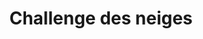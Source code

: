 ---
layout: layout_generic
language: fr
season: winter
type: B2B
menu: seminaire
topnav_color_text: 
title: Challenge des neiges
permalink: "/fr/seminaires-hiver/activites/challenge-des-neiges"
meta-title: Challenge des neiges
meta-description: Les Jeux Olympiques d'hiver de votre entreprise
image_href: https://res.cloudinary.com/deddrj0yb/image/upload/v1652815914/website/Seminaires/hiver/IMG_6696.jpg
image_alt: Se faire tracter sur la neige, en ski, par un cheval, c'est le ski joëring ou skioring ou white turf
redirection_from:
price: 65
headline: Les Jeux Olympiques d'hiver de votre entreprise
page_sections:
- template: 2colTitreTxt
  title: Challenge des neiges
  content: |-
    Les Jeux Olympiques d'hiver de votre entreprise
- template: heroImageFull
  image_href: https://res.cloudinary.com/deddrj0yb/image/upload/v1652815914/website/Seminaires/hiver/IMG_6696.jpg
  gradient: non
  headline:
    title: Compétition<br> entre collègues<br> en séminaire
    color: white
  Button1:
    title: Devis à partir de 65€
    link: /fr/seminaire-devis/
  button_2_more: false
---